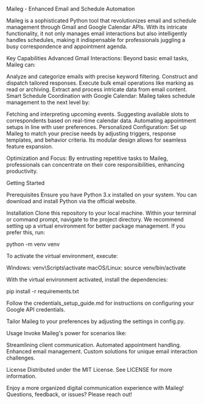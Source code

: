 Maileg - Enhanced Email and Schedule Automation

Maileg is a sophisticated Python tool that revolutionizes email and schedule management through Gmail and Google Calendar APIs. With its intricate functionality, it not only manages email interactions but also intelligently handles schedules, making it indispensable for professionals juggling a busy correspondence and appointment agenda.

Key Capabilities
Advanced Gmail Interactions: Beyond basic email tasks, Maileg can:

Analyze and categorize emails with precise keyword filtering.
Construct and dispatch tailored responses.
Execute bulk email operations like marking as read or archiving.
Extract and process intricate data from email content.
Smart Schedule Coordination with Google Calendar: Maileg takes schedule management to the next level by:

Fetching and interpreting upcoming events.
Suggesting available slots to correspondents based on real-time calendar data.
Automating appointment setups in line with user preferences.
Personalized Configuration: Set up Maileg to match your precise needs by adjusting triggers, response templates, and behavior criteria. Its modular design allows for seamless feature expansion.

Optimization and Focus: By entrusting repetitive tasks to Maileg, professionals can concentrate on their core responsibilities, enhancing productivity.

Getting Started

Prerequisites
Ensure you have Python 3.x installed on your system. You can download and install Python via the official website.

Installation
Clone this repository to your local machine.
Within your terminal or command prompt, navigate to the project directory.
We recommend setting up a virtual environment for better package management. If you prefer this, run:

python -m venv venv

To activate the virtual environment, execute:

Windows: venv\Scripts\activate
macOS/Linux: source venv/bin/activate

With the virtual environment activated, install the dependencies:

pip install -r requirements.txt

Follow the credentials_setup_guide.md for instructions on configuring your Google API credentials.

Tailor Maileg to your preferences by adjusting the settings in config.py.

Usage
Invoke Maileg's power for scenarios like:

Streamlining client communication.
Automated appointment handling.
Enhanced email management.
Custom solutions for unique email interaction challenges.

License
Distributed under the MIT License. See LICENSE for more information.

Enjoy a more organized digital communication experience with Maileg! Questions, feedback, or issues? Please reach out!
